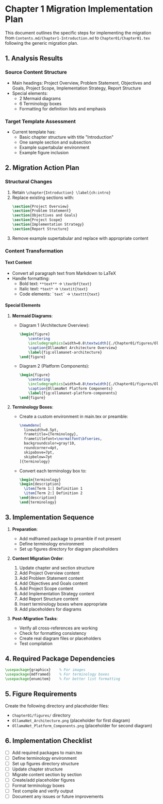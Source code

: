 # Chapter 1 Migration Implementation Plan

This document outlines the specific steps for implementing the migration from `Contents.md/Chapter1-Introduction.md` to `Chapter01/Chapter01.tex` following the generic migration plan.

## 1. Analysis Results

### Source Content Structure
- Main headings: Project Overview, Problem Statement, Objectives and Goals, Project Scope, Implementation Strategy, Report Structure
- Special elements: 
  - 2 Mermaid diagrams
  - 6 Terminology boxes
  - Formatting for definition lists and emphasis

### Target Template Assessment
- Current template has:
  - Basic chapter structure with title "Introduction"
  - One sample section and subsection
  - Example supertabular environment
  - Example figure inclusion

## 2. Migration Action Plan

### Structural Changes
1. Retain `\chapter{Introduction} \label{ch:intro}`
2. Replace existing sections with:
   ```latex
   \section{Project Overview}
   \section{Problem Statement}
   \section{Objectives and Goals}
   \section{Project Scope}
   \section{Implementation Strategy}
   \section{Report Structure}
   ```
3. Remove example supertabular and replace with appropriate content

### Content Transformation

#### Text Content
- Convert all paragraph text from Markdown to LaTeX
- Handle formatting:
  - Bold text: `**text**` → `\textbf{text}`
  - Italic text: `*text*` → `\textit{text}`
  - Code elements: `` `text` `` → `\texttt{text}`

#### Special Elements

1. **Mermaid Diagrams**:
   - Diagram 1 (Architecture Overview):
     ```latex
     \begin{figure}
         \centering
         \includegraphics[width=0.8\textwidth]{./Chapter01/figures/OllamaNet_Architecture.png}
         \caption{OllamaNet Architecture Overview}
         \label{fig:ollamanet-architecture}
     \end{figure}
     ```
   - Diagram 2 (Platform Components):
     ```latex
     \begin{figure}
         \centering
         \includegraphics[width=0.8\textwidth]{./Chapter01/figures/OllamaNet_Platform_Components.png}
         \caption{OllamaNet Platform Components}
         \label{fig:ollamanet-platform-components}
     \end{figure}
     ```

2. **Terminology Boxes**:
   - Create a custom environment in main.tex or preamble:
     ```latex
     \newmdenv[
       linewidth=0.5pt,
       frametitle={Terminology},
       frametitlefont=\normalfont\bfseries,
       backgroundcolor=gray!10,
       roundcorner=4pt,
       skipabove=7pt,
       skipbelow=7pt
     ]{terminology}
     ```
   - Convert each terminology box to:
     ```latex
     \begin{terminology}
     \begin{description}
       \item[Term 1:] Definition 1
       \item[Term 2:] Definition 2
     \end{description}
     \end{terminology}
     ```

## 3. Implementation Sequence

1. **Preparation**:
   - Add mdframed package to preamble if not present
   - Define terminology environment
   - Set up figures directory for diagram placeholders

2. **Content Migration Order**:
   1. Update chapter and section structure
   2. Add Project Overview content
   3. Add Problem Statement content
   4. Add Objectives and Goals content  
   5. Add Project Scope content
   6. Add Implementation Strategy content
   7. Add Report Structure content
   8. Insert terminology boxes where appropriate
   9. Add placeholders for diagrams

3. **Post-Migration Tasks**:
   - Verify all cross-references are working
   - Check for formatting consistency
   - Create real diagram files or placeholders
   - Test compilation

## 4. Required Package Dependencies

```latex
\usepackage{graphicx}    % For images
\usepackage{mdframed}    % For terminology boxes
\usepackage{enumitem}    % For better list formatting
```

## 5. Figure Requirements

Create the following directory and placeholder files:
- `Chapter01/figures/` directory
- `OllamaNet_Architecture.png` (placeholder for first diagram)
- `OllamaNet_Platform_Components.png` (placeholder for second diagram)

## 6. Implementation Checklist

- [ ] Add required packages to main.tex
- [ ] Define terminology environment
- [ ] Set up figures directory structure
- [ ] Update chapter structure
- [ ] Migrate content section by section
- [ ] Create/add placeholder figures
- [ ] Format terminology boxes
- [ ] Test compile and verify output
- [ ] Document any issues or future improvements 
